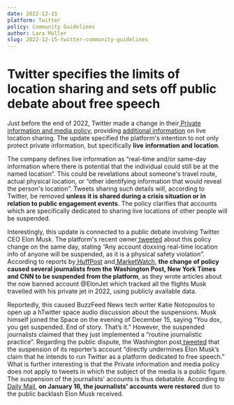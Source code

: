 ```yaml
---
date: 2022-12-15
platform: Twitter
policy: Community Guidelines
author: Lara Müller
slug: 2022-12-15-twitter-community-guidelines
---
```


# Twitter specifies the limits of location sharing and sets off public debate about free speech
Just before the end of 2022, Twitter made a change in their[ Private information and media policy](https://help.twitter.com/en/rules-and-policies/personal-information), providing [additional information](https://github.com/OpenTermsArchive/pga-versions/commit/d834fc007b6da686ff920ad20bb82f10b0539526) on live location sharing. The update specified the platform's intention to not only protect private information, but specifically **live** **information and location**.

The company defines live information as “real-time and/or same-day information where there is potential that the individual could still be at the named location”. This could be revelations about someone's travel route, actual physical location, or “other identifying information that would reveal the person's location”. Tweets sharing such details will, according to Twitter, be removed **unless it is shared during a crisis situation or in relation to public engagement events**. The policy clarifies that accounts which are specifically dedicated to sharing live locations of other people will be suspended.

Interestingly, this update is connected to a public debate involving Twitter CEO Elon Musk. The platform's recent owner[ tweeted](https://twitter.com/elonmusk/status/1603181423787380737) about this policy change on the same day, stating “Any account doxxing real-time location info of anyone will be suspended, as it is a physical safety violation”. According to reports by[ HuffPost](https://www.huffpost.com/entry/twitter-roasts-elon-musk-for-posting-his-location-at-the-world-cup_n_639f5090e4b0aeb2ace4e956) and[ MarketWatch](https://www.marketwatch.com/story/elon-musk-told-journalists-you-dox-you-get-suspended-on-twitter-spaces-and-then-the-group-chat-feature-went-dark-11671214100), **the change of policy caused several journalists from the Washington Post, New York Times and CNN to be suspended from the platform**, as they wrote articles about the now banned account @ElonJet which tracked all the flights Musk travelled with his private jet in 2022, using publicly available data.

Reportedly, this caused BuzzFeed News tech writer Katie Notopoulos to open up a hTwitter space audio discussion about the suspensions. Musk himself joined the Space on the evening of December 15, saying “You dox, you get suspended. End of story. That’s it.” However, the suspended journalists claimed that they just implemented a “routine journalistic practice”. Regarding the public dispute, the Washington post[ tweeted](https://twitter.com/WashPostPR/status/1603592735973425152?s=20&t=y72FTYH9kQFiyIAiyAiAKw) that the suspension of its reporter’s account “directly undermines Elon Musk’s claim that he intends to run Twitter as a platform dedicated to free speech.” What is further interesting is that the Private information and media policy does not apply to tweets in which the subject of the media is a public figure. The suspension of the journalists' accounts is thus debatable. According to[ Daily Mail](https://www.dailymail.co.uk/news/article-11548409/You-dox-suspended-End-story-Elon-Musk-abruptly-hangs-journalists.html), **on January 16, the journalists' accounts were restored** due to the public backlash Elon Musk received.
